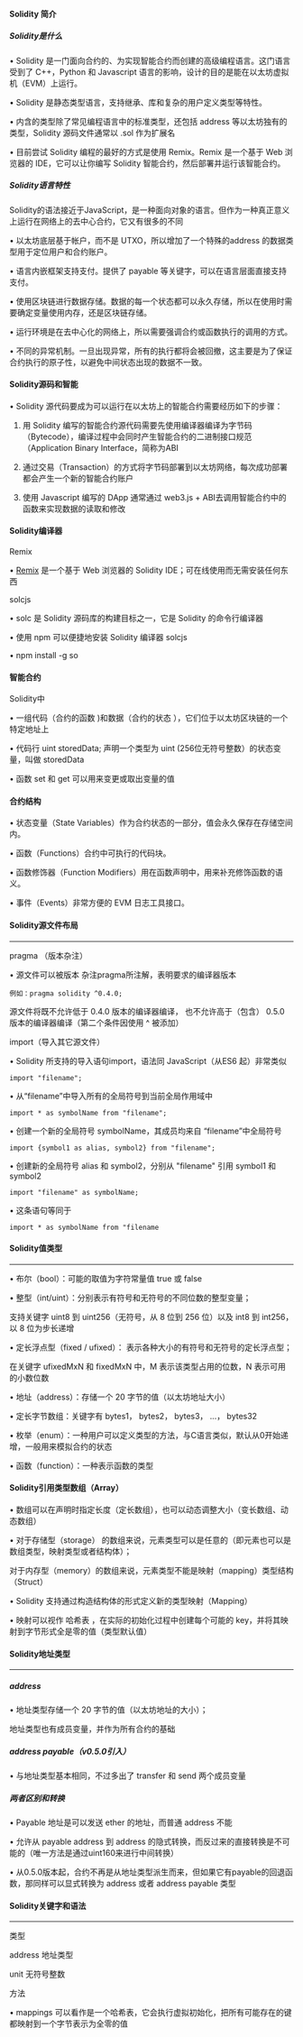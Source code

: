 #### Solidity 简介

##### Solidity是什么

• Solidity 是一门面向合约的、为实现智能合约而创建的高级编程语言。这门语言受到了 C++，Python 和 Javascript 语言的影响，设计的目的是能在以太坊虚拟机（EVM）上运行。

• Solidity 是静态类型语言，支持继承、库和复杂的用户定义类型等特性。

• 内含的类型除了常见编程语言中的标准类型，还包括 address 
等以太坊独有的类型，Solidity 源码文件通常以 .sol 作为扩展名

• 目前尝试 Solidity 编程的最好的方式是使用 Remix。Remix 
是一个基于 Web 浏览器的 IDE，它可以让你编写 Solidity 智能合约，然后部署并运行该智能合约。

##### Solidity语言特性

Solidity的语法接近于JavaScript，是一种面向对象的语言。但作为一种真正意义上运行在网络上的去中心合约，它又有很多的不同

• 以太坊底层基于帐户，而不是 UTXO，所以增加了一个特殊的address 的数据类型用于定位用户和合约账户。

• 语言内嵌框架支持支付。提供了 payable 等关键字，可以在语言层面直接支持支付。

• 使用区块链进行数据存储。数据的每一个状态都可以永久存储，所以在使用时需要确定变量使用内存，还是区块链存储。

• 运行环境是在去中心化的网络上，所以需要强调合约或函数执行的调用的方式。

• 不同的异常机制。一旦出现异常，所有的执行都将会被回撤，这主要是为了保证合约执行的原子性，以避免中间状态出现的数据不一致。

#### Solidity源码和智能

• Solidity 源代码要成为可以运行在以太坊上的智能合约需要经历如下的步骤：

1. 用 Solidity 编写的智能合约源代码需要先使用编译器编译为字节码（Bytecode），编译过程中会同时产生智能合约的二进制接口规范（Application Binary Interface，简称为ABI

2. 通过交易（Transaction）的方式将字节码部署到以太坊网络，每次成功部署都会产生一个新的智能合约账户

3. 使用 Javascript 编写的 DApp 通常通过 web3.js + ABI去调用智能合约中的函数来实现数据的读取和修改

#### Solidity编译器

Remix

• [Remix](http://remix.ethereum.org) 是一个基于 Web 浏览器的 Solidity IDE；可在线使用而无需安装任何东西

solcjs

• solc 是 Solidity 源码库的构建目标之一，它是 Solidity 的命令行编译器

• 使用 npm 可以便捷地安装 Solidity 编译器 solcjs

• npm install -g so

#### 智能合约

Solidity中

• 一组代码（合约的函数 )和数据（合约的状态 ），它们位于以太坊区块链的一个特定地址上

• 代码行 uint storedData; 声明一个类型为 uint (256位无符号整数）的状态变量，叫做 storedData

• 函数 set 和 get 可以用来变更或取出变量的值

#### 合约结构

• 状态变量（State Variables）作为合约状态的一部分，值会永久保存在存储空间内。

• 函数（Functions）合约中可执行的代码块。

• 函数修饰器（Function Modifiers）用在函数声明中，用来补充修饰函数的语义。

• 事件（Events）非常方便的 EVM 日志工具接口。

#### Solidity源文件布局

------

pragma （版本杂注）

• 源文件可以被版本 杂注pragma所注解，表明要求的编译器版本

```
例如：pragma solidity ^0.4.0;
```

源文件将既不允许低于 0.4.0 版本的编译器编译， 也不允许高于（包含） 0.5.0 版本的编译器编译（第二个条件因使用 ^ 被添加）

import（导入其它源文件）

• Solidity 所支持的导入语句import，语法同 JavaScript（从ES6 起）非常类似

```
import "filename";
```

• 从“filename”中导入所有的全局符号到当前全局作用域中

```
import * as symbolName from "filename";
```

• 创建一个新的全局符号 symbolName，其成员均来自 “filename”中全局符号

```
import {symbol1 as alias, symbol2} from "filename";
```

• 创建新的全局符号 alias 和 symbol2，分别从 "filename" 引用 symbol1 和 symbol2

```
import "filename" as symbolName;
```

• 这条语句等同于 

```
import * as symbolName from "filename
```

#### Solidity值类型

------

 • 布尔（bool）：可能的取值为字符常量值 true 或 false

• 整型（int/uint）：分别表示有符号和无符号的不同位数的整型变量； 

支持关键字 uint8 到 uint256（无符号，从 8 位到 256 位）以及 int8 到 int256，以 8 位为步长递增

• 定长浮点型（fixed / ufixed）： 表示各种大小的有符号和无符号的定长浮点型；

在关键字 ufixedMxN 和 fixedMxN 中，M 表示该类型占用的位数，N 表示可用的小数位数

• 地址（address）：存储一个 20 字节的值（以太坊地址大小）

• 定长字节数组：关键字有 bytes1， bytes2， bytes3， ...， bytes32

• 枚举（enum）：一种用户可以定义类型的方法，与C语言类似，默认从0开始递增，一般用来模拟合约的状态

• 函数（function）：一种表示函数的类型

#### Solidity引用类型数组（Array）

• 数组可以在声明时指定长度（定长数组），也可以动态调整大小（变长数组、动态数组）

• 对于存储型（storage） 的数组来说，元素类型可以是任意的（即元素也可以是数组类型，映射类型或者结构体）；

对于内存型（memory）的数组来说，元素类型不能是映射（mapping）类型结构（Struct）

• Solidity 支持通过构造结构体的形式定义新的类型映射（Mapping）

• 映射可以视作 哈希表 ，在实际的初始化过程中创建每个可能的 key，并将其映射到字节形式全是零的值（类型默认值）

#### Solidity地址类型

------

##### address

• 地址类型存储一个 20 字节的值（以太坊地址的大小）；

地址类型也有成员变量，并作为所有合约的基础

##### address payable（v0.5.0引入）

• 与地址类型基本相同，不过多出了 transfer 和 send 两个成员变量

##### 两者区别和转换

• Payable 地址是可以发送 ether 的地址，而普通 address 不能

• 允许从 payable address 到 address 的隐式转换，而反过来的直接转换是不可能的（唯一方法是通过uint160来进行中间转换）

• 从0.5.0版本起，合约不再是从地址类型派生而来，但如果它有payable的回退函数，那同样可以显式转换为 address 或者 address payable 类型

#### Solidity关键字和语法

------

类型

address 地址类型

unit 无符号整数

方法

• mappings 可以看作是一个哈希表，它会执行虚拟初始化，把所有可能存在的键都映射到一个字节表示为全零的值